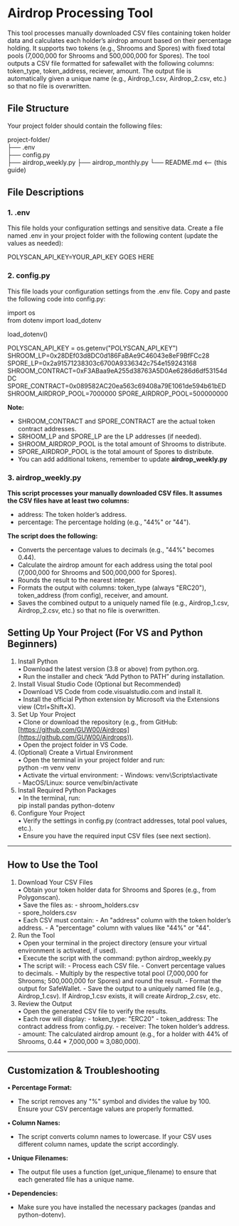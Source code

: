 # **Airdrop Processing Tool**

This tool processes manually downloaded CSV files containing token holder data and calculates each holder’s airdrop amount based on their percentage holding. It supports two tokens (e.g., Shrooms and Spores) with fixed total pools (7,000,000 for Shrooms and 500,000,000 for Spores). The tool outputs a CSV file formatted for safewallet with the following columns: token\_type, token\_address, reciever, amount. The output file is automatically given a unique name (e.g., Airdrop\_1.csv, Airdrop\_2.csv, etc.) so that no file is overwritten.

## **File Structure**

Your project folder should contain the following files:

project-folder/  
├── .env  
├── config.py  
├── airdrop\_weekly.py 
├── airdrop\_monthly.py 
└── README.md   \<-- (this guide)

## **File Descriptions**

### **1\. .env**

This file holds your configuration settings and sensitive data. Create a file named .env in your project folder with the following content (update the values as needed):

POLYSCAN\_API\_KEY=YOUR\_API\_KEY GOES HERE

### **2\. config.py**

This file loads your configuration settings from the .env file. Copy and paste the following code into config.py:

import os  
from dotenv import load\_dotenv

load\_dotenv()

POLYSCAN\_API\_KEY \= os.getenv("POLYSCAN\_API\_KEY")  
SHROOM\_LP=0x28DEf03d8DC0d186FaBAe9C46043e8eF9BfFCc28 SPORE\_LP=0x2a91571238303c6700A9336342c754e159243168 SHROOM\_CONTRACT=0xF3ABaa9eA255d38763A5D0Ae6286d6df53154dDC SPORE\_CONTRACT=0x089582AC20ea563c69408a79E1061de594b61bED SHROOM\_AIRDROP\_POOL=7000000 SPORE\_AIRDROP\_POOL=500000000

**Note:**

* SHROOM\_CONTRACT and SPORE\_CONTRACT are the actual token contract addresses.  
* SRHOOM\_LP and SPORE\_LP are the LP addresses (if needed).  
* SHROOM\_AIRDROP\_POOL is the total amount of Shrooms to distribute.  
* SPORE\_AIRDROP\_POOL is the total amount of Spores to distribute.  
* You can add additional tokens, remember to update **airdrop\_weekly.py**

### **3\. airdrop\_weekly.py**

**This script processes your manually downloaded CSV files. It assumes the CSV files have at least two columns:**

* address: The token holder’s address.  
* percentage: The percentage holding (e.g., "44%" or "44").

**The script does the following:**

* Converts the percentage values to decimals (e.g., "44%" becomes 0.44).  
* Calculate the airdrop amount for each address using the total pool (7,000,000 for Shrooms and 500,000,000 for Spores).  
* Rounds the result to the nearest integer.  
* Formats the output with columns: token\_type (always "ERC20"), token\_address (from config), receiver, and amount.  
* Saves the combined output to a uniquely named file (e.g., Airdrop\_1.csv, Airdrop\_2.csv, etc.) so that no file is overwritten.

## **Setting Up Your Project (For VS and Python Beginners)**

1. Install Python  
   • Download the latest version (3.8 or above) from python.org.  
   • Run the installer and check “Add Python to PATH” during installation.  
2. Install Visual Studio Code (Optional but Recommended)  
   • Download VS Code from code.visualstudio.com and install it.  
   • Install the official Python extension by Microsoft via the Extensions view (Ctrl+Shift+X).  
3. Set Up Your Project  
   • Clone or download the repository (e.g., from GitHub: [https://github.com/GUW00/Airdrops](https://github.com/GUW00/Airdrops)).  
   • Open the project folder in VS Code.  
4. (Optional) Create a Virtual Environment  
   • Open the terminal in your project folder and run:  
   python \-m venv venv  
   • Activate the virtual environment: \- Windows: venv\\Scripts\\activate  
   \- MacOS/Linux: source venv/bin/activate  
5. Install Required Python Packages  
   • In the terminal, run:  
   pip install pandas python-dotenv  
6. Configure Your Project  
   • Verify the settings in config.py (contract addresses, total pool values, etc.).  
   • Ensure you have the required input CSV files (see next section).

---

## **How to Use the Tool**

1. Download Your CSV Files  
   • Obtain your token holder data for Shrooms and Spores (e.g., from Polygonscan).  
   • Save the files as: \- shroom\_holders.csv  
   \- spore\_holders.csv  
   • Each CSV must contain: \- An "address" column with the token holder’s address. \- A "percentage" column with values like "44%" or "44".  
2. Run the Tool  
   • Open your terminal in the project directory (ensure your virtual environment is activated, if used).  
   • Execute the script with the command: python airdrop\_weekly.py  
   • The script will: \- Process each CSV file. \- Convert percentage values to decimals. \- Multiply by the respective total pool (7,000,000 for Shrooms; 500,000,000 for Spores) and round the result. \- Format the output for SafeWallet. \- Save the output to a uniquely named file (e.g., Airdrop\_1.csv). If Airdrop\_1.csv exists, it will create Airdrop\_2.csv, etc.  
3. Review the Output  
   • Open the generated CSV file to verify the results.  
   • Each row will display: \- token\_type: "ERC20" \- token\_address: The contract address from config.py. \- receiver: The token holder’s address. \- amount: The calculated airdrop amount (e.g., for a holder with 44% of Shrooms, 0.44 \* 7,000,000 ≈ 3,080,000).

---

## **Customization & Troubleshooting**

**• Percentage Format:**

* The script removes any "%" symbol and divides the value by 100\. Ensure your CSV percentage values are properly formatted.

**• Column Names:**

* The script converts column names to lowercase. If your CSV uses different column names, update the script accordingly.

**• Unique Filenames:**

* The output file uses a function (get\_unique\_filename) to ensure that each generated file has a unique name.

**• Dependencies:**

* Make sure you have installed the necessary packages (pandas and python-dotenv).

